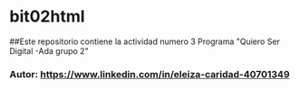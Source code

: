 # bit02html
##Este repositorio contiene la actividad numero 3 Programa "Quiero Ser Digital -Ada grupo 2"
### Autor: https://www.linkedin.com/in/eleiza-caridad-40701349
